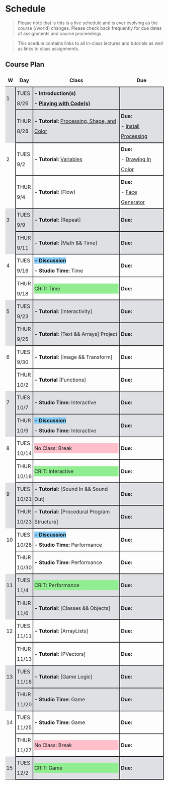 # Schedule
<!--removes sidebar outline-->
<style>
  table {
    border: none !important;
    border-collapse: collapse !important;
    line-height: 2em !important;
    
 
  }

  tbody td{
  border: .15em solid !important;
    }
    td:nth-child(1){
        border: none !important;
    }
  tbody{
    
    
  }
  td{
    padding: .2em !important;
  }
  th{
    border: none !important;
  }

  
  tbody tr:nth-child(4n+1),
    tbody tr:nth-child(4n+2) {
  background-color: 
#dee0e3

;
    }
tbody td:first-child {
  border-right: none;
}

#no-class{
    background-color: pink;
}




body{
   
}
}

</style>
<style>
    @media (min-width: 768px) {
        .col-md-9 {
            width: 100% !important;
        }
        
        .d-md-block {
        display: none !important;
        }
        
        #component-content{
            margin-left:0 !important;
        }
    }
</style>
<!--jump to anchor tag adjusted to header height offset-->
<script>
    // Get the header element
    let header = document.querySelector('header');
    
    // Get the height of the header
    document.querySelectorAll('a[href^="#"]')
    .forEach(function (anchor) {
        anchor.addEventListener('click', 
        function (event) {
            event.preventDefault();
    
            // Get the target element that 
            // the anchor link points to
            let target = document.querySelector(
                this.getAttribute('href')
            );
            
            let headerHeight = header.offsetHeight*2;
            
            let targetPosition = target
                .getBoundingClientRect().top - headerHeight;
    
            window.scrollTo({
                top: targetPosition + window.scrollY,
                behavior: 'smooth'
            });
        });
    });
    </script>

> Please note that is this is a live schedule and is ever evolving as the course (/world) changes. Please check back frequently for due dates of assignments and course proceedings.

> This scedule contains links to all in-class lectures and tutorials as well as links to class assignments.

## Course Plan

|W|Day|Class|Due|
|---|---|---|---|
|1|TUES<br>8/26|**- Introduction(s)**<br>**- [Playing with Code(s)](./00_procedural_experiments.md)**||
||THUR<br>8/28|**- Tutorial:** [Processing, Shape, and Color](./01_Processing.md)|**Due:**<br>- [Install Processing](https://processing.org/download)|
|2|TUES<br>9/2|**- Tutorial:** [Variables](./02_variables.md)|**Due:**<br>- [Drawing In Color](./01_Processing.md/#independent-exercise-drawing-in-color)|
||THUR<br>9/4|**- Tutorial:** [Flow]|**Due:**<br>- [Face Generator](./02_variables.md/#independent-exercise-face-generator)|
|3|TUES<br>9/9|**- Tutorial:** [Repeat]|**Due:**<br>|
||THUR<br>9/11|**- Tutorial:** [Math && Time]<br>|**Due:**<br>|
|4|TUES<br>9/16|<span style="background-color: lightskyblue;">**- Discussion**</span><br>**- Studio Time:** Time|**Due:**<br>|
||THUR<br>9/18|<p style="background-color: lightgreen;">CRIT: Time</p>|**Due:**<br>|
|5|TUES<br>9/23|**- Tutorial:** [Interactivity]|**Due:**<br>|
||THUR<br>9/25|**- Tutorial:** [Text && Arrays] Project|**Due:**<br>|
|6|TUES<br>9/30|**- Tutorial:** [Image && Transform]|**Due:**<br>|
||THUR<br>10/2|**- Tutorial** [Functions]|**Due:**<br>|
|7|TUES<br>10/7|**- Studio Time:** Interactive|**Due:**<br>|
||THUR<br>10/9|<span style="background-color: lightskyblue;">**- Discussion**</span><br>**- Studio Time:** Interactive|**Due:**<br>|
|8|TUES<br>10/14|<p style="background-color: pink;">No Class: Break</p>|**Due:**<br>|
||THUR<br>10/16|<p style="background-color: lightgreen;">CRIT: Interactive</p>|**Due:**<br>|
|9|TUES<br>10/21|**- Tutorial:** [Sound In && Sound Out]|**Due:**<br>|
||THUR<br>10/23|**- Tutorial:** [Procedural Program Structure]|**Due:**<br>|
|10|TUES<br>10/28|<span style="background-color: lightskyblue;">**- Discussion**</span><br>**- Studio Time:** Performance|**Due:**<br>|
||THUR<br>10/30|**- Studio Time:** Performance|**Due:**<br>|
|11|TUES<br>11/4|<p style="background-color: lightgreen;">CRIT: Performance</p>|**Due:**<br>|
||THUR<br>11/6|**- Tutorial:** [Classes && Objects]|**Due:**<br>|
|12|TUES<br>11/11|**- Tutorial:** [ArrayLists]|**Due:**<br>|
||THUR<br>11/13|**- Tutorial:** [PVectors]|**Due:**<br>|
|13|TUES<br>11/18|**- Tutorial:** [Game Logic]|**Due:**<br>|
||THUR<br>11/20|**- Studio Time:** Game|**Due:**<br>|
|14|TUES<br>11/25|**- Studio Time:** Game|**Due:**<br>|
||THUR<br>11/27|<p style="background-color: pink;">No Class: Break</p>|**Due:**<br>|
|15|TUES<br>12/2|<p style="background-color: lightgreen;">CRIT: Game</p>|**Due:**<br>|





